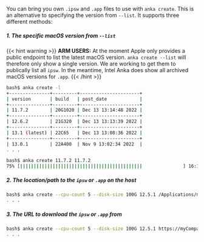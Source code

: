 ---
---

You can bring you own `.ipsw` and `.app` files to use with `anka create`. This is an alternative to specifying the version from `--list`. It supports three different methods:

##### 1. The specific macOS version from `--list`

{{< hint warning >}}
**ARM USERS:** At the moment Apple only provides a public endpoint to list the latest macOS version. `anka create --list` will therefore only show a single version. We are working to get them to publically list all `ipsw`. In the meantime, Intel Anka does show all archived macOS versions for `.app`.
{{< /hint >}}

  ```bash
  bash$ anka create -l
  +---------------+---------+----------------------+
  | version       | build   | post_date            |
  +---------------+---------+----------------------+
  | 11.7.2        | 20G1020 | Dec 13 13:14:48 2022 |
  +---------------+---------+----------------------+
  | 12.6.2        | 21G320  | Dec 13 13:13:39 2022 |
  +---------------+---------+----------------------+
  | 13.1 (latest) | 22C65   | Dec 13 13:08:36 2022 |
  +---------------+---------+----------------------+
  | 13.0.1        | 22A400  | Nov 9 13:02:34 2022  |
  . . .

  bash$ anka create 11.7.2 11.7.2
  75% [|||||||||||||||||||||||||||||||||||||||||||||               ] 16:15 ETA
  ```

##### 2. The location/path to the `ipsw` or `.app` on the host

  ```bash
  bash$ anka create --cpu-count 5 --disk-size 100G 12.5.1 /Applications/macos-12.5.1.app
  . . .
  ```

##### 3. The URL to download the `ipsw` or `.app` from

  ```bash
  bash$ anka create --cpu-count 5 --disk-size 100G 12.5.1 https://myCompanyIntranet/UniversalMac_13.1_22C65_Restore.ipsw
  . . .
  ```
